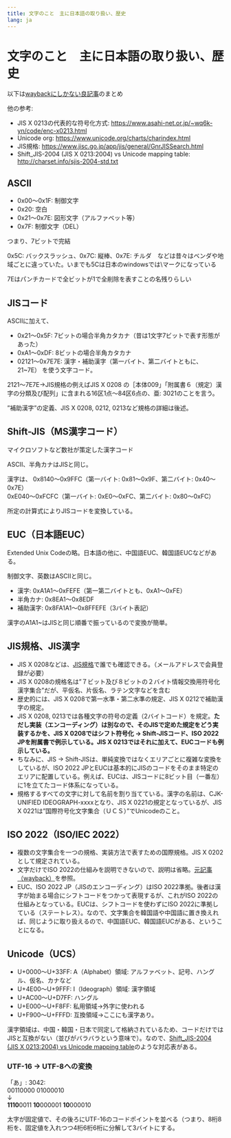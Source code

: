 ```yaml
---
title: 文字のこと　主に日本語の取り扱い、歴史
lang: ja
---
```


# 文字のこと　主に日本語の取り扱い、歴史

以下は[waybackにしかない良記事](https://web.archive.org/web/20180109173746/http://euc.jp/i18n/charcode.ja.html)のまとめ

他の参考: 

- JIS X 0213の代表的な符号化方式: https://www.asahi-net.or.jp/~wq6k-yn/code/enc-x0213.html
- Unicode org: https://www.unicode.org/charts/charindex.html
- JIS規格: https://www.jisc.go.jp/app/jis/general/GnrJISSearch.html
- Shift_JIS-2004 (JIS X 0213:2004) vs Unicode mapping table: http://charset.info/sjis-2004-std.txt

## ASCII

- 0x00～0x1F: 制御文字
- 0x20: 空白
- 0x21～0x7E: 図形文字（アルファベット等）
- 0x7F: 制御文字（DEL）

つまり、7ビットで完結

0x5C: バックスラッシュ、0x7C: 縦棒、0x7E: チルダ　などは昔々はベンダや地域ごとに違っていた。いまでも5Cは日本のwindowsでは\マークになっている

7Eはパンチカードで全ビットが1で全削除を表すことの名残りらしい

## JISコード

ASCIIに加えて、
- 0x21～0x5F: 7ビットの場合半角カタカナ（昔は1文字7ビットで表す形態があった）
- 0xA1～0xDF: 8ビットの場合半角カタカナ
- 02121～0x7E7E: 漢字・補助漢字（第一バイト、第二バイトともに、21~7E）
を使う文字コード。

2121～7E7E→JIS規格の例えばJIS X 0208 の［本体009」「附属書６（規定）漢字の分類及び配列」に含まれる16区1点～84区6点の、亜: 3021のことを言う。

”補助漢字”の定義、JIS X 0208, 0212, 0213など規格の詳細は後述。

## Shift-JIS（MS漢字コード）

マイクロソフトなど数社が策定した漢字コード

ASCII、半角カナはJISと同じ。

漢字は、
0x8140～0x9FFC（第一バイト: 0x81～0x9F、第二バイト: 0x40～0x7E）  
0xE040～0xFCFC（第一バイト: 0xE0～0xFC、第二バイト: 0x80～0xFC）  

所定の計算式によりJISコードを変換している。

## EUC（日本語EUC）

Extended Unix Codeの略。日本語の他に、中国語EUC、韓国語EUCなどがある。

制御文字、英数はASCIIと同じ。

- 漢字: 0xA1A1～0xFEFE（第一第二バイトとも、0xA1～0xFE）
- 半角カナ: 0x8EA1～0x8EDF
- 補助漢字: 0x8FA1A1～0x8FFEFE（3バイト表記）

漢字のA1A1~はJISと同じ順番で振っているので変換が簡単。

## JIS規格、JIS漢字

- JIS X 0208などは、[JIS規格](https://www.jisc.go.jp/app/jis/general/GnrJISSearch.html)で誰でも確認できる。（メールアドレスで会員登録が必要）
- JIS X 0208の規格名は”７ビット及び８ビットの２バイト情報交換用符号化漢字集合”だが、平仮名、片仮名、ラテン文字などを含む
- 歴史的には、JIS X 0208で第一水準・第二水準の規定、JIS X 0212で補助漢字の規定。
- JIS X 0208, 0213では各種文字の符号の定義（2バイトコード）を規定。**ただし実装（エンコーディング）は別なので、そのJISで定めた規定をどう実装するかを、JIS X 0208ではシフト符号化 -> Shift-JISコード、ISO 2022 JPを附属書で例示している。JIS X 0213ではそれに加えて、EUCコードも例示している。**
- ちなみに、JIS -> Shift-JISは、単純変換ではなくエリアごとに複雑な変換をしているが、ISO 2022 JPとEUCは基本的にJISのコードをそのまま特定のエリアに配置している。例えば、EUCは、JISコードに8ビット目（一番左）に1を立てたコード体系になっている。
- 規格するすべての文字に対して名前を割り当てている。漢字の名前は、CJK-UNIFIED IDEOGRAPH-xxxxとなり、JIS X 0221の規定となっているが、JIS X 0221は”国際符号化文字集合（ＵＣＳ）”でUnicodeのこと。

## ISO 2022（ISO/IEC 2022）

- 複数の文字集合を一つの規格、実装方法で表すための国際規格。JIS X 0202として規定されている。
- 文字だけでISO 2022の仕組みを説明できないので、説明は省略。[元記事（wayback）](https://web.archive.org/web/20180109173746/http://euc.jp/i18n/charcode.ja.html)を参照。
- EUC、ISO 2022 JP（JISのエンコーディング）はISO 2022準拠。後者は漢字が始まる場合にシフトコードをつかって表現するが、これがISO 2022の仕組みとなっている。EUCは、シフトコードを使わずにISO 2022に準拠している（ステートレス）。なので、文字集合を韓国語や中国語に置き換えれば、同じように取り扱えるので、中国語EUC、韓国語EUCがある、ということになる。


## Unicode（UCS）

- U+0000～U+33FF: A（Alphabet）領域: アルファベット、記号、ハングル、仮名、カナなど
- U+4E00～U+9FFF: I（Ideograph）領域: 漢字領域
- U+AC00～U+D7FF: ハングル
- U+E000～U+F8FF: 私用領域→外字に使われる
- U+F900～U+FFFD: 互換領域→ここにも漢字あり。


漢字領域は、中国・韓国・日本で同定して格納されているため、コードだけではJISと互換がない（並びがバラバラという意味で）。なので、[Shift_JIS-2004 (JIS X 0213:2004) vs Unicode mapping table](http://charset.info/sjis-2004-std.txt)のような対応表がある。

### UTF-16 -> UTF-8への変換

「あ」: 3042:  
00110000 01000010  
↓  
**1110**0011 **10**000001 **10**000010  

太字が固定値で、その後ろにUTF-16のコードポイントを並べる（つまり、8桁8桁を、固定値を入れつつ4桁6桁6桁に分解して3バイトにする。

